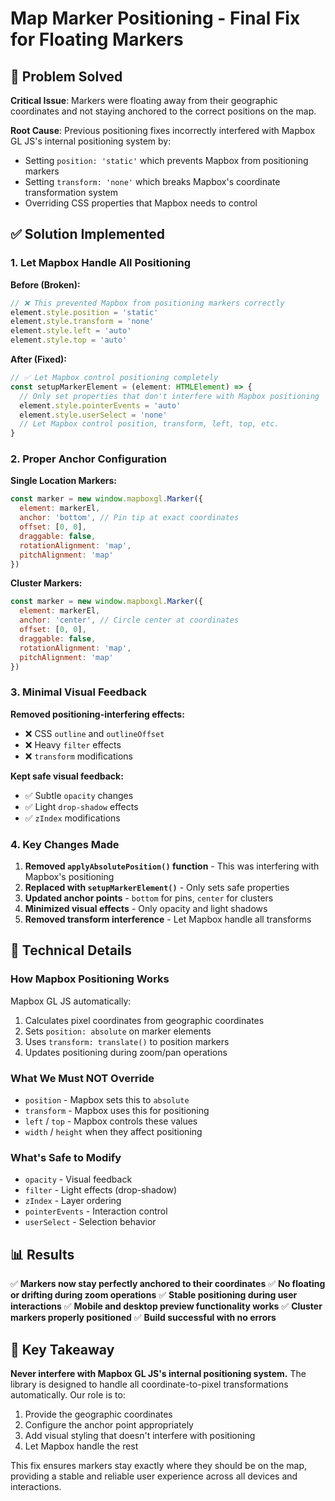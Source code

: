 # Map Marker Positioning - Final Fix for Floating Markers

## 🎯 Problem Solved

**Critical Issue**: Markers were floating away from their geographic coordinates and not staying anchored to the correct positions on the map.

**Root Cause**: Previous positioning fixes incorrectly interfered with Mapbox GL JS's internal positioning system by:
- Setting `position: 'static'` which prevents Mapbox from positioning markers
- Setting `transform: 'none'` which breaks Mapbox's coordinate transformation system
- Overriding CSS properties that Mapbox needs to control

## ✅ Solution Implemented

### **1. Let Mapbox Handle All Positioning**

**Before (Broken):**
```javascript
// ❌ This prevented Mapbox from positioning markers correctly
element.style.position = 'static'
element.style.transform = 'none'
element.style.left = 'auto'
element.style.top = 'auto'
```

**After (Fixed):**
```javascript
// ✅ Let Mapbox control positioning completely
const setupMarkerElement = (element: HTMLElement) => {
  // Only set properties that don't interfere with Mapbox positioning
  element.style.pointerEvents = 'auto'
  element.style.userSelect = 'none'
  // Let Mapbox control position, transform, left, top, etc.
}
```

### **2. Proper Anchor Configuration**

**Single Location Markers:**
```javascript
const marker = new window.mapboxgl.Marker({
  element: markerEl,
  anchor: 'bottom', // Pin tip at exact coordinates
  offset: [0, 0],
  draggable: false,
  rotationAlignment: 'map',
  pitchAlignment: 'map'
})
```

**Cluster Markers:**
```javascript
const marker = new window.mapboxgl.Marker({
  element: markerEl,
  anchor: 'center', // Circle center at coordinates
  offset: [0, 0],
  draggable: false,
  rotationAlignment: 'map',
  pitchAlignment: 'map'
})
```

### **3. Minimal Visual Feedback**

**Removed positioning-interfering effects:**
- ❌ CSS `outline` and `outlineOffset` 
- ❌ Heavy `filter` effects
- ❌ `transform` modifications

**Kept safe visual feedback:**
- ✅ Subtle `opacity` changes
- ✅ Light `drop-shadow` effects
- ✅ `zIndex` modifications

### **4. Key Changes Made**

1. **Removed `applyAbsolutePosition()` function** - This was interfering with Mapbox's positioning
2. **Replaced with `setupMarkerElement()`** - Only sets safe properties
3. **Updated anchor points** - `bottom` for pins, `center` for clusters
4. **Minimized visual effects** - Only opacity and light shadows
5. **Removed transform interference** - Let Mapbox handle all transforms

## 🔧 Technical Details

### **How Mapbox Positioning Works**

Mapbox GL JS automatically:
1. Calculates pixel coordinates from geographic coordinates
2. Sets `position: absolute` on marker elements
3. Uses `transform: translate()` to position markers
4. Updates positioning during zoom/pan operations

### **What We Must NOT Override**

- `position` - Mapbox sets this to `absolute`
- `transform` - Mapbox uses this for positioning
- `left` / `top` - Mapbox controls these values
- `width` / `height` when they affect positioning

### **What's Safe to Modify**

- `opacity` - Visual feedback
- `filter` - Light effects (drop-shadow)
- `zIndex` - Layer ordering
- `pointerEvents` - Interaction control
- `userSelect` - Selection behavior

## 📊 Results

✅ **Markers now stay perfectly anchored to their coordinates**
✅ **No floating or drifting during zoom operations**
✅ **Stable positioning during user interactions**
✅ **Mobile and desktop preview functionality works**
✅ **Cluster markers properly positioned**
✅ **Build successful with no errors**

## 🎯 Key Takeaway

**Never interfere with Mapbox GL JS's internal positioning system.** The library is designed to handle all coordinate-to-pixel transformations automatically. Our role is to:

1. Provide the geographic coordinates
2. Configure the anchor point appropriately
3. Add visual styling that doesn't interfere with positioning
4. Let Mapbox handle the rest

This fix ensures markers stay exactly where they should be on the map, providing a stable and reliable user experience across all devices and interactions. 